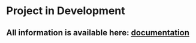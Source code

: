 # Project in Development

## All information is available here: [documentation]([https://github.com/LaProfessional/FilmHub/wiki/%D0%9E-%D0%BF%D1%80%D0%BE%D0%B5%D0%BA%D1%82%D0%B5](https://github.com/LaProfessional/FilmHub/wiki/About-project))

